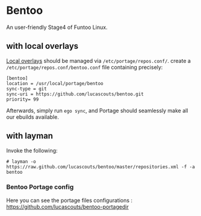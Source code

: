 # Bentoo
An user-friendly Stage4 of Funtoo Linux.

## with local overlays

[Local overlays](https://www.funtoo.org/Local_Overlay) should be managed via `/etc/portage/repos.conf/`.
create a `/etc/portage/repos.conf/bentoo.conf` file containing precisely:

```
[bentoo]
location = /usr/local/portage/bentoo
sync-type = git
sync-uri = https://github.com/lucascouts/bentoo.git
priority= 99
```

Afterwards, simply run `ego sync`, and Portage should seamlessly make all our ebuilds available.

## with layman

Invoke the following:

```
# layman -o https://raw.github.com/lucascouts/bentoo/master/repositories.xml -f -a bentoo
```

### Bentoo Portage config

Here you can see the portage files configurations : https://github.com/lucascouts/bentoo-portagedir
